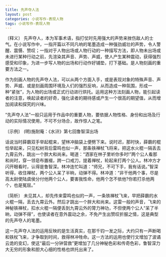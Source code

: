 ```yaml
---
title: 先声夺人法
layout: post
categories: 小说写作-表现人物
tags: 小说写作-表现人物
---
```


〔释义〕 先声夺人，本为军事术语，指打仗时先用强大的声势来挫伤敌人的士气。在小说写作中，一指开篇以不同凡响的笔墨造成一种强劲威壮的声势，令人警醒、震慑、赞叹；一指对于人物出场或人物行动的一种描写方法，即人物未出场或未进行某种行动之前，先渲染其声音、声势、声威，使人产生某种震动，获得强烈感受和印象，为进一步写人物的出场和行动作好铺垫，打下基础。是人物刻画的重要方法之一。

作为刻画人物的先声夺人法，可以从两个方面入手，或是表现对象的特殊声音、声势、声威、或是刻画周围环境及人们的强烈反响，从而造成一种氛围，形成一种“紧张”，为人物的出场或正式行动进行烘托。运用这种方法刻画人物，能引起读者的注意，唤起读者的好奇，强化读者的期待感或产生一个很高的期望值，从而增加阅读和探究的兴味。

“先声夺人法”一般只运用于作品中的重要人物，要依据人物性格、身份和出场及行动的实际情况使用，不可不分场合，故作惊人之笔。

〔示例〕 (明)施耐庵：《水浒》第七回鲁智深出场

话说当时薛霸双手举起棍来，望林冲脑袋上便劈下来。说时迟，那时快，薛霸的棍恰举起来，只见松树背后雷鸣也似一声，那条铁禅杖飞将来，把这水火棍一隔丢去九霄云外，跳出一个胖大和尚来。喝道：“洒家在林子里听你多时!”两个公人看那和尚时，穿一领皂布置裰，跨一口戒刀，提着禅杖，轮起来打两个公人。林冲方才闪开眼看时，认得是鲁智深。林冲连忙叫道：“师兄，不可下手，我有话说。”智深听得，收住禅杖，两个公人呆了半晌，动弹不得。林冲道：“非干他两个事，尽是高太尉使陆虞侯分付他两个公人，要害我性命，他两个怎不依他?你若打杀他两个，也是冤屈。”

〔简析〕 未见其人，却先传来雷鸣也似的一声，一条铁禅杖飞来，早把薛霸的水火棍一隔，丢去九霄云外。然后才跳出一个胖大和尚来。这雷一般的声音，飞来的神秘铁禅杖，扣水火棍一隔便丢到九霄云外的膂力神功，不但使两个公人“呆了半晌，动弹不得”，也使读者在意外震动之余，不免产生出赞叹折服之情，这是典型的先声夺人的笔墨。

这一先声夺人法的运用反映的是生活真实，在那千钧一发之际，大约只有一声断喝和铁杖飞来，才争取到时间，救得林冲牲命。这一方法的运用也使行文增加了波谲云诡的变幻，使这“最后一分钟营救”更增加了几分神秘色彩和传奇色彩，鲁智深力大无穷的形象和胆大心细的性格也烘托出来了。 